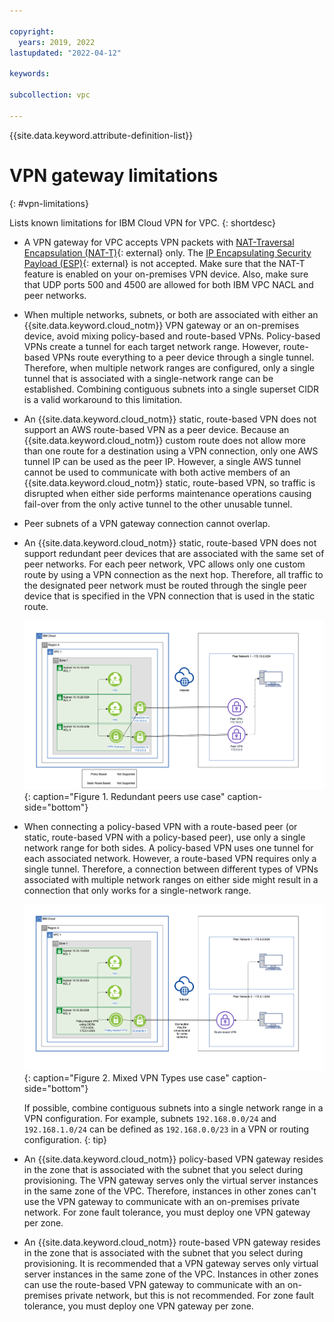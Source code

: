 ```yaml
---

copyright:
  years: 2019, 2022
lastupdated: "2022-04-12"

keywords:

subcollection: vpc

---
```


{{site.data.keyword.attribute-definition-list}}

# VPN gateway limitations
{: #vpn-limitations}

Lists known limitations for IBM Cloud VPN for VPC.
{: shortdesc}

* A VPN gateway for VPC accepts VPN packets with [NAT-Traversal Encapsulation (NAT-T)](https://tools.ietf.org/html/rfc3947){: external} only. The [IP Encapsulating Security Payload (ESP)](https://tools.ietf.org/html/rfc4303){: external} is not accepted. Make sure that the NAT-T feature is enabled on your on-premises VPN device. Also, make sure that UDP ports 500 and 4500 are allowed for both IBM VPC NACL and peer networks.

* When multiple networks, subnets, or both are associated with either an {{site.data.keyword.cloud_notm}} VPN gateway or an on-premises device, avoid mixing policy-based and route-based VPNs. Policy-based VPNs create a tunnel for each target network range. However, route-based VPNs route everything to a peer device through a single tunnel. Therefore, when multiple network ranges are configured, only a single tunnel that is associated with a single-network range can be established. Combining contiguous subnets into a single superset CIDR is a valid workaround to this limitation.

* An {{site.data.keyword.cloud_notm}} static, route-based VPN does not support an AWS route-based VPN as a peer device. Because an {{site.data.keyword.cloud_notm}} custom route does not allow more than one route for a destination using a VPN connection, only one AWS tunnel IP can be used as the peer IP. However, a single AWS tunnel cannot be used to communicate with both active members of an {{site.data.keyword.cloud_notm}} static, route-based VPN, so traffic is disrupted when either side performs maintenance operations causing fail-over from the only active tunnel to the other unusable tunnel.

* Peer subnets of a VPN gateway connection cannot overlap.

* An {{site.data.keyword.cloud_notm}} static, route-based VPN does not support redundant peer devices that are associated with the same set of peer networks. For each peer network, VPC allows only one custom route by using a VPN connection as the next hop. Therefore, all traffic to the designated peer network must be routed through the single peer device that is specified in the VPN connection that is used in the static route.

   ![Redundant peers use case](images/vpn-redundant-peer.png){: caption="Figure 1. Redundant peers use case" caption-side="bottom"}

* When connecting a policy-based VPN with a route-based peer (or static, route-based VPN with a policy-based peer), use only a single network range for both sides. A policy-based VPN uses one tunnel for each associated network. However, a route-based VPN requires only a single tunnel. Therefore, a connection between different types of VPNs associated with multiple network ranges on either side might result in a connection that only works for a single-network range.

   ![Mixed VPN Types use case](images/vpn-mixed-types.png){: caption="Figure 2. Mixed VPN Types use case" caption-side="bottom"}

   If possible, combine contiguous subnets into a single network range in a VPN configuration. For example, subnets `192.168.0.0/24` and `192.168.1.0/24` can be defined as `192.168.0.0/23` in a VPN or routing configuration.
   {: tip}

* An {{site.data.keyword.cloud_notm}} policy-based VPN gateway resides in the zone that is associated with the subnet that you select during provisioning. The VPN gateway serves only the virtual server instances in the same zone of the VPC. Therefore, instances in other zones can't use the VPN gateway to communicate with an on-premises private network. For zone fault tolerance, you must deploy one VPN gateway per zone.

* An {{site.data.keyword.cloud_notm}} route-based VPN gateway resides in the zone that is associated with the subnet that you select during provisioning. It is recommended that a VPN gateway serves only virtual server instances in the same zone of the VPC. Instances in other zones can use the route-based VPN gateway to communicate with an on-premises private network, but this is not recommended. For zone fault tolerance, you must deploy one VPN gateway per zone.
